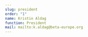 ```yaml
---
slug: president
order: "1"
name: Kristin Aldag
function: President
mail: mailto:k.aldag@beta-europe.org
---
```

